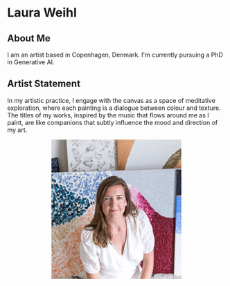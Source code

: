 # Laura Weihl

## About Me
I am an artist based in Copenhagen, Denmark. I'm currently pursuing a PhD in Generative AI. 


## Artist Statement
In my artistic practice, I engage with the canvas as a space of
meditative exploration, where each painting is a dialogue between 
colour and texture. The titles of my works, inspired by the music
that flows around me as I paint, are like companions that 
subtly influence the mood and direction of my art.

<!-- ![Profile](https://raw.githubusercontent.com/lw112/artist/main/files/laura-paintings-291.jpg "Laura Weihl") -->


<div align="center" style="text-align: center;">
  <img src="https://raw.githubusercontent.com/lw112/artist/main/files/laura-paintings-291.jpg" alt="Artist Profile" width="300">
</div>

